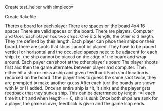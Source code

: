 Create test_helper with simplecov

Create Rakefile

Theres a board for each player
There are spaces on the board
    4x4 16 spaces
There are valid spaces on the board.
There are players. Computer and User.
Each player has two ships. One is 2 length, the other is 3 length. They are defined by their length.
Each player can place their ships on their board.
    there are spots that ships cannot be placed. They have to be placed vertical or horizontal and the occupied spaces need to be adjacent for each ship. i.e. the ship cannot be placed on the edge of the board and wrap around.
Each player can shoot at the other player's board
    The player shoots first and then the game alternates between player and computer.
They either hit a ship or miss a ship and given feedback
Each shot location is recorded on the board
    if the player tries to guess the same spot twice, they are prompted to make another guess
    After each turn the boards are shown with M or H added.
Once an entire ship is hit, it sinks and the player gets feedback that they sunk a ship. This can be determined by length -=1 each time it's hit and when length == 0, ship is sunk
Once both ships are sunk for a player, the game is over, feedback is given and the game loop ends.

